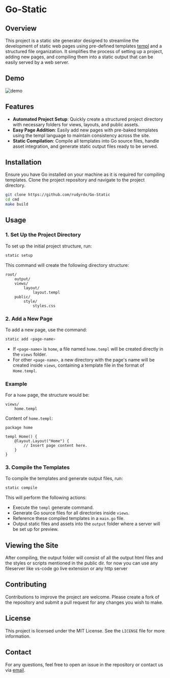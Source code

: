 # Go-Static
## Overview

This project is a static site generator designed to streamline the development of static web pages using pre-defined templates [templ](https://github.com/a-h/templ) and a structured file organization. It simplifies the process of setting up a project, adding new pages, and compiling them into a static output that can be easily served by a web server.

## Demo
![demo](https://github.com/user-attachments/assets/88778f56-3517-4256-a728-5d95860e4b28)

## Features

- **Automated Project Setup**: Quickly create a structured project directory with necessary folders for views, layouts, and public assets.
- **Easy Page Addition**: Easily add new pages with pre-baked templates using the templ language to maintain consistency across the site.
- **Static Compilation**: Compile all templates into Go source files, handle asset integration, and generate static output files ready to be served.

## Installation

Ensure you have Go installed on your machine as it is required for compiling templates. Clone the project repository and navigate to the project directory.

```bash
git clone https://github.com/rudyrdx/Go-Static
cd cmd
make build
```

## Usage

### 1. Set Up the Project Directory

To set up the initial project structure, run:

```bash
static setup
```

This command will create the following directory structure:

```
root/
    output/
    views/
        layout/
            layout.templ
    public/
        style/
            styles.css
```

### 2. Add a New Page

To add a new page, use the command:

```bash
static add <page-name>
```

- If `<page-name>` is `home`, a file named `home.templ` will be created directly in the `views` folder.
- For other `<page-name>`, a new directory with the page's name will be created inside `views`, containing a template file in the format of `Home.templ`.

### Example

For a `home` page, the structure would be:

```
views/
    home.templ
```

Content of `home.templ`:

```templ
package home

templ Home() {
    @layout.Layout("Home") {
        // Insert page content here.
    }
}
```

### 3. Compile the Templates

To compile the templates and generate output files, run:

```bash
static compile
```

This will perform the following actions:

- Execute the `templ` generate command.
- Generate Go source files for all directories inside `views`.
- Reference these compiled templates in a `main.go` file.
- Output static files and assets into the `output` folder where a server will be set up for preview.

## Viewing the Site

After compiling, the output folder will consist of all the output html files and the styles or scripts mentioned in the public dir. for now you can use any fileserver like vs-code go live extension or any http server

## Contributing

Contributions to improve the project are welcome. Please create a fork of the repository and submit a pull request for any changes you wish to make.

## License

This project is licensed under the MIT License. See the `LICENSE` file for more information. 

## Contact

For any questions, feel free to open an issue in the repository or contact us via [email](mailto:rudyrdx21@gmail.com).
